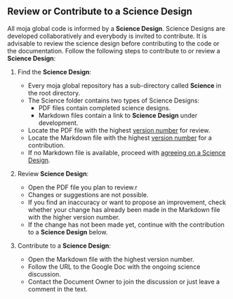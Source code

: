 ## Review or Contribute to a Science Design

All moja global code is informed by a **Science Design**. Science Designs are developed collaboratively and everybody is invited to contribute. It is advisable to review the science design before contributing to the code or the documentation. Follow the following steps to contribute to or review a **Science Design**:   

1.  Find the **Science Design**:


    -   Every moja global repository has a sub-directory called **Science** in the root directory.
    -   The Science folder contains two types of Science Designs:
        -   PDF files contain completed science designs.  
        -   Markdown files contain a link to **Science Design** under development. 
    -   Locate the PDF file with the highest [version number](How-to-Assign-a-Version.md) for review.
    -   Locate the Markdown file with the highest [version number](How-to-Assign-a-Version.md) for a contribution.
    -   If no Markdown file is available, proceed with [agreeing on a Science Design](https://github.com/moja-global/About-moja-global/blob/master/Contributing/How-to-Agree-on-a-Science-Design.md).

2.  Review **Science Design**:


    -   Open the PDF file you plan to review.r
    -   Changes or suggestions are not possible.
    -   If you find an inaccuracy or want to propose an improvement, check whether your change has already been made in the Markdown file with the higher version number.  
    -   If the change has not been made yet, continue with the contribution to a **Science Design** below.

3.  Contribute to a **Science Design**:
    -   Open the Markdown file with the highest version number.
    -   Follow the URL to the Google Doc with the ongoing science discussion.
    -   Contact the Document Owner to join the discussion or just leave a comment in the text.
